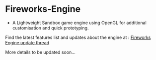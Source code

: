 # Fireworks-Engine
- A Lightweight Sandbox game engine using OpenGL for additional customisation and quick prototyping.

Find the latest features list and updates about the engine at : [Fireworks Engine update thread](https://twitter.com/GameGraphicsGuy/status/1300449455733239808)

More details to be updated soon...
